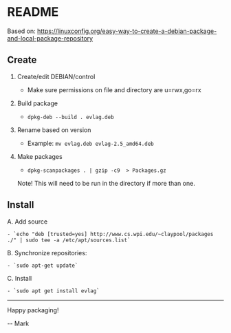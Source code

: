 # README

Based on:
<https://linuxconfig.org/easy-way-to-create-a-debian-package-and-local-package-repository>

## Create

1. Create/edit DEBIAN/control
 
    - Make sure permissions on file and directory are u=rwx,go=rx 
	
2. Build package

    - `dpkg-deb --build . evlag.deb`

3. Rename based on version

    - Example: `mv evlag.deb evlag-2.5_amd64.deb`
	
4. Make packages

    - `dpkg-scanpackages . | gzip -c9  > Packages.gz`

    Note!  This will need to be run in the directory
	if more than one.

## Install

A. Add source

    - `echo "deb [trusted=yes] http://www.cs.wpi.edu/~claypool/packages ./" | sudo tee -a /etc/apt/sources.list`
	
B. Synchronize repositories:

    - `sudo apt-get update`
	
C. Install

    - `sudo apt get install evlag`

---------------

Happy packaging!

-- Mark
